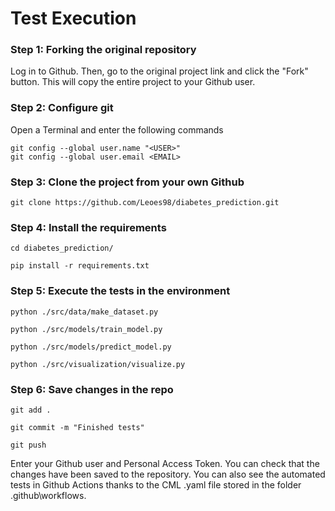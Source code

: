 # Test Execution

### Step 1: Forking the original repository

Log in to Github. Then, go to the original project link and click the "Fork" button. This will copy the entire project to your Github user.

### Step 2: Configure git

Open a Terminal and enter the following commands

```
git config --global user.name "<USER>"
git config --global user.email <EMAIL>
```

### Step 3: Clone the project from your own Github

```
git clone https://github.com/Leoes98/diabetes_prediction.git
```

### Step 4: Install the requirements

```
cd diabetes_prediction/

pip install -r requirements.txt
```

### Step 5: Execute the tests in the environment

```
python ./src/data/make_dataset.py

python ./src/models/train_model.py

python ./src/models/predict_model.py

python ./src/visualization/visualize.py
```

### Step 6: Save changes in the repo

```
git add .

git commit -m "Finished tests"

git push
```

Enter your Github user and Personal Access Token. You can check that the changes have been saved to the repository. You can also see the automated tests in Github Actions thanks to the CML .yaml file stored in the folder .github\workflows.
